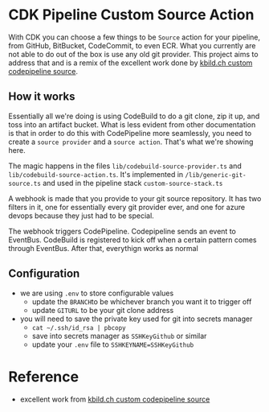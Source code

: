 # CDK Pipeline Custom Source Action

With CDK you can choose a few things to be `Source` action for your pipeline, from GitHub, BitBucket, CodeCommit, to even ECR. What you currently are not able to do out of the box is use any old git provider. This project aims to address that and is a remix of the excellent work done by [kbild.ch custom codepipeline source](https://kbild.ch/blog/2020-11-11-custom_codepipeline_source/).

## How it works

Essentially all we're doing is using CodeBuild to do a git clone, zip it up, and toss into an artifact bucket. 
What is less evident from other documentation is that in order to do this with CodePipeline more seamlessly, you need to create a `source provider` and a `source action`. That's what we're showing here.

The magic happens in the files `lib/codebuild-source-provider.ts` and `lib/codebuild-source-action.ts`. It's implemented in `/lib/generic-git-source.ts` and used in the pipeline stack `custom-source-stack.ts`

A webhook is made that you provide to your git source repository. It has two filters in it, one for essentially every git provider ever, and one for azure devops because they just had to be special.

The webhook triggers CodePipeline. Codepipeline sends an event to EventBus. CodeBuild is registered to kick off when a certain pattern comes through EventBus. After that, everythign works as normal

## Configuration
- we are using `.env` to store configurable values
  - update the `BRANCH`to be whichever branch you want it to trigger off
  - update `GITURL` to be your git clone address
- you will need to save the private key used for git into secrets manager
  - `cat ~/.ssh/id_rsa | pbcopy`
  - save into secrets manager as `SSHKeyGithub` or similar
  - update your `.env` file to `SSHKEYNAME=SSHKeyGithub`

# Reference
- excellent work from [kbild.ch custom codepipeline source](https://kbild.ch/blog/2020-11-11-custom_codepipeline_source/)

